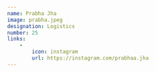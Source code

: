 ```yaml
---
name: Prabha Jha
image: prabha.jpeg
designation: Logistics
number: 25
links:
    -
        icon: instagram
        url: https://instagram.com/prabhaa.jha
---
```

